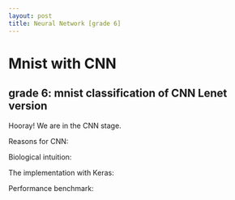 ```yaml
---
layout: post
title: Neural Network [grade 6]
---
```


# Mnist with CNN

## grade 6: mnist classification of CNN Lenet version

Hooray! We are in the CNN stage.

Reasons for CNN:

Biological intuition:

The implementation with Keras:

Performance benchmark: